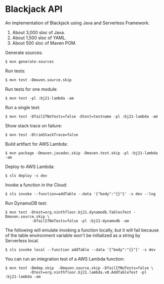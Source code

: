 Blackjack API
=============

An implementation of Blackjack using Java and Serverless Framework.

1. About 3,000 sloc of Java.
1. About 1,500 sloc of YAML.
1. About 500 sloc of Maven POM.

Generate sources:

    $ mvn generate-sources

Run tests:

    $ mvn test -Dmaven.source.skip

Run tests for one module:

    $ mvn test -pl :bj21-lambda -am

Run a single test:

    $ mvn test -DfailIfNoTests=false -Dtest=testname -pl :bj21-lambda -am

Show stack trace on failure:

    $ mvn test -DtrimStackTrace=false

Build artifact for AWS Lambda:

    $ mvn package -Dmaven.javadoc.skip -Dmaven.test.skip -pl :bj21-lambda -am

Deploy to AWS Lambda:

    $ sls deploy -s dev

Invoke a function in the Cloud:

    $ sls invoke --function=addTable --data '{"body":"{}"}' -s dev --log

Run DynamoDB test:

    $ mvn test -Dtest=org.ninthfloor.bj21.dynamodb.TablesTest -Dmaven.source.skip \
                -DfailIfNoTests=false -pl :bj21-dynamodb -am

The following will emulate invoking a function locally, but it will
fail because of the table environment variable won't be initialized as
a string by Serverless local.

    $ sls invoke local --function addTable --data '{"body":"{}"}' -s dev

You can run an integration test of a AWS Lambda function:

    $ mvn test -Dmdep.skip  -Dmaven.source.skip -DfailIfNoTests=false \
               -Dtest=org.ninthfloor.bj21.lambda.v0.AddTableTest -pl :bj21-lambda -am
